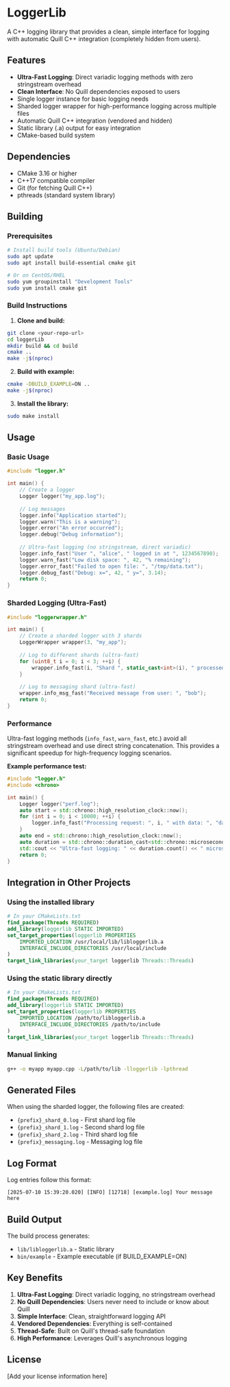# LoggerLib

A C++ logging library that provides a clean, simple interface for logging with automatic Quill C++ integration (completely hidden from users).

## Features

- **Ultra-Fast Logging**: Direct variadic logging methods with zero stringstream overhead
- **Clean Interface**: No Quill dependencies exposed to users
- Single logger instance for basic logging needs
- Sharded logger wrapper for high-performance logging across multiple files
- Automatic Quill C++ integration (vendored and hidden)
- Static library (.a) output for easy integration
- CMake-based build system

## Dependencies

- CMake 3.16 or higher
- C++17 compatible compiler
- Git (for fetching Quill C++)
- pthreads (standard system library)

## Building

### Prerequisites

```bash
# Install build tools (Ubuntu/Debian)
sudo apt update
sudo apt install build-essential cmake git

# Or on CentOS/RHEL
sudo yum groupinstall "Development Tools"
sudo yum install cmake git
```

### Build Instructions

1. **Clone and build:**
```bash
git clone <your-repo-url>
cd loggerLib
mkdir build && cd build
cmake ..
make -j$(nproc)
```

2. **Build with example:**
```bash
cmake -DBUILD_EXAMPLE=ON ..
make -j$(nproc)
```

3. **Install the library:**
```bash
sudo make install
```

## Usage

### Basic Usage

```cpp
#include "logger.h"

int main() {
    // Create a logger
    Logger logger("my_app.log");
    
    // Log messages
    logger.info("Application started");
    logger.warn("This is a warning");
    logger.error("An error occurred");
    logger.debug("Debug information");
    
    // Ultra-fast logging (no stringstream, direct variadic)
    logger.info_fast("User ", "alice", " logged in at ", 1234567890);
    logger.warn_fast("Low disk space: ", 42, "% remaining");
    logger.error_fast("Failed to open file: ", "/tmp/data.txt");
    logger.debug_fast("Debug: x=", 42, " y=", 3.14);
    return 0;
}
```

### Sharded Logging (Ultra-Fast)

```cpp
#include "loggerwrapper.h"

int main() {
    // Create a sharded logger with 3 shards
    LoggerWrapper wrapper(3, "my_app");
    
    // Log to different shards (ultra-fast)
    for (uint8_t i = 0; i < 3; ++i) {
        wrapper.info_fast(i, "Shard ", static_cast<int>(i), " processed batch ", 100 + i);
    }
    
    // Log to messaging shard (ultra-fast)
    wrapper.info_msg_fast("Received message from user: ", "bob");
    return 0;
}
```

### Performance

Ultra-fast logging methods (`info_fast`, `warn_fast`, etc.) avoid all stringstream overhead and use direct string concatenation. This provides a significant speedup for high-frequency logging scenarios.

**Example performance test:**
```cpp
#include "logger.h"
#include <chrono>

int main() {
    Logger logger("perf.log");
    auto start = std::chrono::high_resolution_clock::now();
    for (int i = 0; i < 10000; ++i) {
        logger.info_fast("Processing request: ", i, " with data: ", "data", i);
    }
    auto end = std::chrono::high_resolution_clock::now();
    auto duration = std::chrono::duration_cast<std::chrono::microseconds>(end - start);
    std::cout << "Ultra-fast logging: " << duration.count() << " microseconds for 10,000 logs" << std::endl;
    return 0;
}
```

## Integration in Other Projects

### Using the installed library

```cmake
# In your CMakeLists.txt
find_package(Threads REQUIRED)
add_library(loggerlib STATIC IMPORTED)
set_target_properties(loggerlib PROPERTIES
    IMPORTED_LOCATION /usr/local/lib/libloggerlib.a
    INTERFACE_INCLUDE_DIRECTORIES /usr/local/include
)
target_link_libraries(your_target loggerlib Threads::Threads)
```

### Using the static library directly

```cmake
# In your CMakeLists.txt
find_package(Threads REQUIRED)
add_library(loggerlib STATIC IMPORTED)
set_target_properties(loggerlib PROPERTIES
    IMPORTED_LOCATION /path/to/libloggerlib.a
    INTERFACE_INCLUDE_DIRECTORIES /path/to/include
)
target_link_libraries(your_target loggerlib Threads::Threads)
```

### Manual linking

```bash
g++ -o myapp myapp.cpp -L/path/to/lib -lloggerlib -lpthread
```

## Generated Files

When using the sharded logger, the following files are created:
- `{prefix}_shard_0.log` - First shard log file
- `{prefix}_shard_1.log` - Second shard log file
- `{prefix}_shard_2.log` - Third shard log file
- `{prefix}_messaging.log` - Messaging log file

## Log Format

Log entries follow this format:
```
[2025-07-10 15:39:20.020] [INFO] [12718] [example.log] Your message here
```

## Build Output

The build process generates:
- `lib/libloggerlib.a` - Static library
- `bin/example` - Example executable (if BUILD_EXAMPLE=ON)

## Key Benefits

1. **Ultra-Fast Logging**: Direct variadic logging, no stringstream overhead
2. **No Quill Dependencies**: Users never need to include or know about Quill
3. **Simple Interface**: Clean, straightforward logging API
4. **Vendored Dependencies**: Everything is self-contained
5. **Thread-Safe**: Built on Quill's thread-safe foundation
6. **High Performance**: Leverages Quill's asynchronous logging

## License

[Add your license information here] 